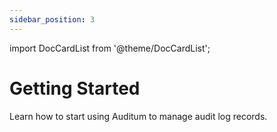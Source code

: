 ```yaml
---
sidebar_position: 3
---
```


import DocCardList from '@theme/DocCardList';

# Getting Started

Learn how to start using Auditum to manage audit log records.

<DocCardList />
